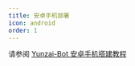 ```yaml
---
title: 安卓手机部署
icon: android
order: 1
---
```


请参阅 [Yunzai-Bot 安卓手机搭建教程](https://www.bilibili.com/read/cv15126105)
